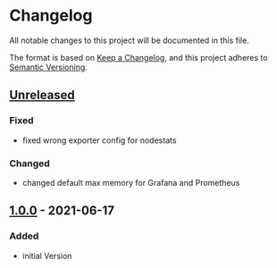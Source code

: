# Changelog

All notable changes to this project will be documented in this file.

The format is based on [Keep a Changelog](https://keepachangelog.com/en/1.0.0/),
and this project adheres to [Semantic Versioning](https://semver.org/spec/v2.0.0.html).

## [Unreleased]

### Fixed

- fixed wrong exporter config for nodestats

### Changed

- changed default max memory for Grafana and Prometheus

## [1.0.0] - 2021-06-17

### Added

- initial Version

[Unreleased]: https://github.com/toconspiracy/storj-stats/compare/1.0.0...HEAD
[1.0.0]: https://github.com/toconspiracy/storj-stats/releases/tag/1.0.0